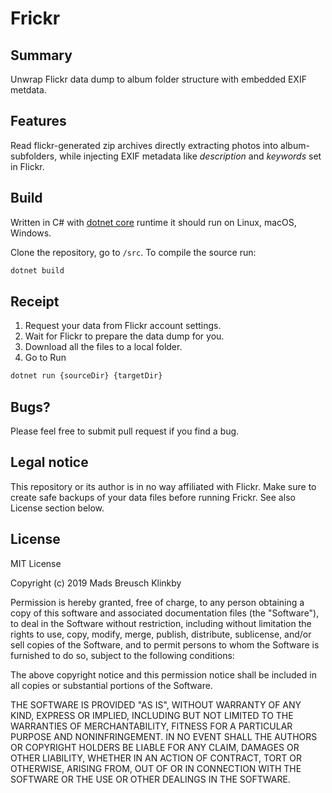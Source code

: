 # Frickr

## Summary
Unwrap Flickr data dump to album folder structure with embedded EXIF metdata.

## Features

Read flickr-generated zip archives directly extracting photos into album-subfolders, while injecting EXIF metadata like *description* and *keywords* set in Flickr. 

## Build

Written in C# with [dotnet core](https://dotnet.microsoft.com/download/dotnet-core) runtime it should run on Linux, macOS, Windows.  

Clone the repository, go to `/src`. To compile the source run:
```cmd
dotnet build
```


## Receipt

1. Request your data from Flickr account settings. 
2. Wait for Flickr to prepare the data dump for you.
3. Download all the files to a local folder.
4. Go to Run 
```cmd
dotnet run {sourceDir} {targetDir}
```

## Bugs?

Please feel free to submit pull request if you find a bug.

## Legal notice

This repository or its author is in no way affiliated with Flickr. Make sure to create safe backups of your data files before running Frickr. See also License section below.

## License

MIT License

Copyright (c) 2019 Mads Breusch Klinkby

Permission is hereby granted, free of charge, to any person obtaining a copy
of this software and associated documentation files (the "Software"), to deal
in the Software without restriction, including without limitation the rights
to use, copy, modify, merge, publish, distribute, sublicense, and/or sell
copies of the Software, and to permit persons to whom the Software is
furnished to do so, subject to the following conditions:

The above copyright notice and this permission notice shall be included in all
copies or substantial portions of the Software.

THE SOFTWARE IS PROVIDED "AS IS", WITHOUT WARRANTY OF ANY KIND, EXPRESS OR
IMPLIED, INCLUDING BUT NOT LIMITED TO THE WARRANTIES OF MERCHANTABILITY,
FITNESS FOR A PARTICULAR PURPOSE AND NONINFRINGEMENT. IN NO EVENT SHALL THE
AUTHORS OR COPYRIGHT HOLDERS BE LIABLE FOR ANY CLAIM, DAMAGES OR OTHER
LIABILITY, WHETHER IN AN ACTION OF CONTRACT, TORT OR OTHERWISE, ARISING FROM,
OUT OF OR IN CONNECTION WITH THE SOFTWARE OR THE USE OR OTHER DEALINGS IN THE
SOFTWARE.

